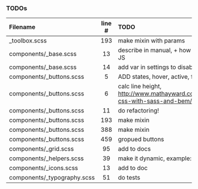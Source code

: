 ### TODOs
| Filename | line # | TODO
|:------|:------:|:------
| _toolbox.scss | 193 | make mixin with params
| components/_base.scss | 13 | describe in manual, + how to use with JS
| components/_base.scss | 14 | add var in settings to disable?
| components/_buttons.scss | 5 | ADD states, hover, active, focus
| components/_buttons.scss | 6 | calc line height, http://www.mathayward.com/modular-css-with-sass-and-bem/
| components/_buttons.scss | 11 | do refactoring!
| components/_buttons.scss | 193 | make mixin
| components/_buttons.scss | 388 | make mixin
| components/_buttons.scss | 459 | gropued buttons
| components/_grid.scss | 95 | add to docs
| components/_helpers.scss | 39 | make it dynamic, example: (top,50)
| components/_icons.scss | 13 | add to doc
| components/_typography.scss | 51 | do tests